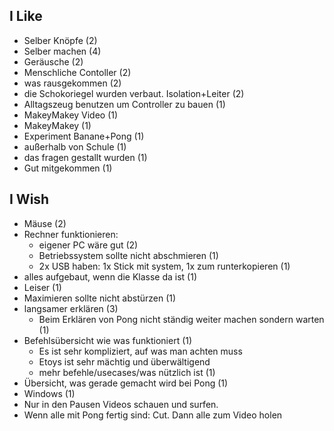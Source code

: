 I Like
------

 - Selber Knöpfe (2)
 - Selber machen (4)
 - Geräusche (2)
 - Menschliche Contoller (2)
 - was rausgekommen (2)
 - die Schokoriegel wurden verbaut. Isolation+Leiter (2)
 - Alltagszeug benutzen um Controller zu bauen (1)
 - MakeyMakey Video (1)
 - MakeyMakey (1)
 - Experiment Banane+Pong (1)
 - außerhalb von Schule (1)
 - das fragen gestallt wurden (1)
 - Gut mitgekommen (1)
 

I Wish
------

 - Mäuse (2)
 - Rechner funktionieren:
 	- eigener PC wäre gut (2)
 	- Betriebssystem sollte nicht abschmieren (1)
 	- 2x USB haben: 1x Stick mit system, 1x zum runterkopieren (1)
 - alles aufgebaut, wenn die Klasse da ist (1) 
 - Leiser (1)
 - Maximieren sollte nicht abstürzen (1)
 - langsamer erklären (3)
 	- Beim Erklären von Pong nicht ständig weiter machen sondern warten (1)
 - Befehlsübersicht wie was funktioniert (1)
 	-  Es ist sehr kompliziert, auf was man achten muss
 	-  Etoys ist sehr mächtig und überwältigend
 	-  mehr befehle/usecases/was nützlich ist (1)
 - Übersicht, was gerade gemacht wird bei Pong (1)
 - Windows (1)
 - Nur in den Pausen Videos schauen und surfen.
 - Wenn alle mit Pong fertig sind: Cut. Dann alle zum Video holen
                               